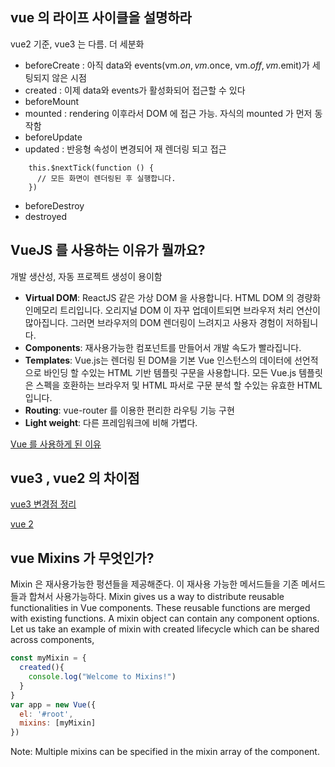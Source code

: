 ## vue 의 라이프 사이클을 설명하라
vue2 기준, vue3 는 다름. 더 세분화 
- beforeCreate : 아직 data와 events(vm.$on, vm.$once, vm.$off, vm.$emit)가 세팅되지 않은 시점  
- created : 이제 data와 events가 활성화되어 접근할 수 있다
- beforeMount
- mounted : rendering 이후라서 DOM 에 접근 가능. 자식의 mounted 가 먼저 동작함
- beforeUpdate
- updated : 반응형 속성이 변경되어 재 렌더링 되고 접근
```
    this.$nextTick(function () {
      // 모든 화면이 렌더링된 후 실행합니다.
    })
```
- beforeDestroy
- destroyed

## VueJS 를 사용하는 이유가 뭘까요?

개발 생산성, 자동 프로젝트 생성이 용이함

- **Virtual DOM**: ReactJS 같은 가상 DOM 을 사용합니다. HTML DOM 의 경량화 인메모리 트리입니다. 오리지널 DOM 이 자꾸 업데이트되면 브라우저 처리 연산이 많아집니다.
그러면 브라우저의 DOM 렌더링이 느려지고 사용자 경험이 저하됩니다.  
- **Components**: 재사용가능한 컴포넌트를 만들어서 개발 속도가 빨라집니다.
- **Templates**: Vue.js는 렌더링 된 DOM을 기본 Vue 인스턴스의 데이터에 선언적으로 바인딩 할 수있는 HTML 기반 템플릿 구문을 사용합니다. 모든 Vue.js 템플릿은 스펙을 호환하는 브라우저 및 HTML 파서로 구문 분석 할 수있는 유효한 HTML입니다.  
- **Routing**: vue-router 를 이용한 편리한 라우팅 기능 구현  
- **Light weight**: 다른 프레임워크에 비해 가볍다.  

[Vue 를 사용하게 된 이유](https://pinokio0702.tistory.com/363)

## vue3 , vue2 의 차이점
[vue3 변경점 정리](https://velog.io/@bluestragglr/Vue3-%EB%AC%B4%EC%97%87%EC%9D%B4-%EB%B0%94%EB%80%8C%EB%82%98%EC%9A%94)

[vue 2](https://medium.com/witinweb/vue-js-%EB%9D%BC%EC%9D%B4%ED%94%84%EC%82%AC%EC%9D%B4%ED%81%B4-%EC%9D%B4%ED%95%B4%ED%95%98%EA%B8%B0-7780cdd97dd4)

## vue Mixins 가 무엇인가?

Mixin 은 재사용가능한 펑션들을 제공해준다. 이 재사용 가능한 메서드들을 기존 메서드들과 합쳐서 사용가능하다.
Mixin gives us a way to distribute reusable functionalities in Vue components. These reusable functions are merged with existing functions. A mixin object can contain any component options. Let us take an example of mixin with created lifecycle which can be shared across components,

```javascript
const myMixin = {
  created(){
    console.log("Welcome to Mixins!")
  }
}
var app = new Vue({
  el: '#root',
  mixins: [myMixin]
})
```
Note: Multiple mixins can be specified in the mixin array of the component.
